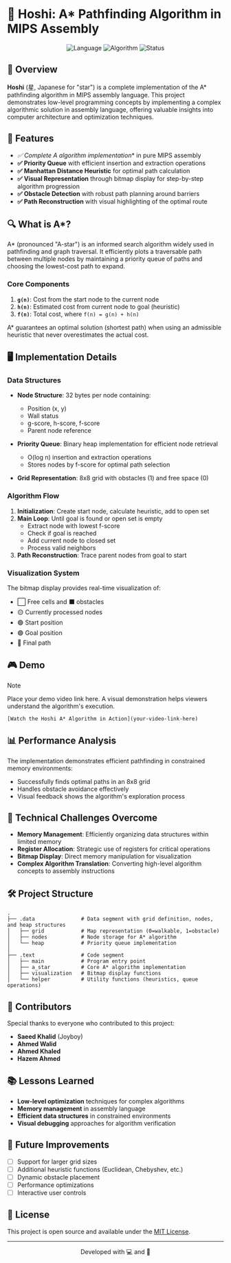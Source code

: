 # 🌟 Hoshi: A* Pathfinding Algorithm in MIPS Assembly

<div align="center">
  <img src="https://img.shields.io/badge/Language-MIPS%20Assembly-blue" alt="Language">
  <img src="https://img.shields.io/badge/Algorithm-A*%20Pathfinding-green" alt="Algorithm">
  <img src="https://img.shields.io/badge/Status-Completed-brightgreen" alt="Status">
</div>

## 📝 Overview

**Hoshi** (星, Japanese for "star") is a complete implementation of the A* pathfinding algorithm in MIPS assembly language. This project demonstrates low-level programming concepts by implementing a complex algorithmic solution in assembly language, offering valuable insights into computer architecture and optimization techniques.

## 🚀 Features

- **✅ Complete A* algorithm implementation** in pure MIPS assembly
- **✅ Priority Queue** with efficient insertion and extraction operations
- **✅ Manhattan Distance Heuristic** for optimal path calculation
- **✅ Visual Representation** through bitmap display for step-by-step algorithm progression
- **✅ Obstacle Detection** with robust path planning around barriers
- **✅ Path Reconstruction** with visual highlighting of the optimal route

## 🔍 What is A*?

A* (pronounced "A-star") is an informed search algorithm widely used in pathfinding and graph traversal. It efficiently plots a traversable path between multiple nodes by maintaining a priority queue of paths and choosing the lowest-cost path to expand.

### Core Components

1. **`g(n)`**: Cost from the start node to the current node
2. **`h(n)`**: Estimated cost from current node to goal (heuristic)
3. **`f(n)`**: Total cost, where `f(n) = g(n) + h(n)`

A* guarantees an optimal solution (shortest path) when using an admissible heuristic that never overestimates the actual cost.

## 🖥️ Implementation Details

### Data Structures

- **Node Structure**: 32 bytes per node containing:
  - Position (x, y)
  - Wall status
  - g-score, h-score, f-score 
  - Parent node reference

- **Priority Queue**: Binary heap implementation for efficient node retrieval
  - O(log n) insertion and extraction operations
  - Stores nodes by f-score for optimal path selection

- **Grid Representation**: 8x8 grid with obstacles (1) and free space (0)

### Algorithm Flow

1. **Initialization**: Create start node, calculate heuristic, add to open set
2. **Main Loop**: Until goal is found or open set is empty
   - Extract node with lowest f-score
   - Check if goal is reached
   - Add current node to closed set
   - Process valid neighbors
3. **Path Reconstruction**: Trace parent nodes from goal to start

### Visualization System

The bitmap display provides real-time visualization of:
- ⬜ Free cells and ⬛ obstacles
- 🟡 Currently processed nodes
- 🟢 Start position
- 🟣 Goal position
- 🔴 Final path

## 🎮 Demo

> [!NOTE]
> Place your demo video link here. A visual demonstration helps viewers understand the algorithm's execution.

```
[Watch the Hoshi A* Algorithm in Action](your-video-link-here)
```

## 📊 Performance Analysis

The implementation demonstrates efficient pathfinding in constrained memory environments:
- Successfully finds optimal paths in an 8x8 grid
- Handles obstacle avoidance effectively
- Visual feedback shows the algorithm's exploration process

## 🧩 Technical Challenges Overcome

- **Memory Management**: Efficiently organizing data structures within limited memory
- **Register Allocation**: Strategic use of registers for critical operations
- **Bitmap Display**: Direct memory manipulation for visualization
- **Complex Algorithm Translation**: Converting high-level algorithm concepts to assembly instructions

## 🛠️ Project Structure

```
.
├── .data               # Data segment with grid definition, nodes, and heap structures
│   ├── grid            # Map representation (0=walkable, 1=obstacle)
│   ├── nodes           # Node storage for A* algorithm
│   └── heap            # Priority queue implementation
│
├── .text               # Code segment
│   ├── main            # Program entry point
│   ├── a_star          # Core A* algorithm implementation
│   ├── visualization   # Bitmap display functions
│   └── helper          # Utility functions (heuristics, queue operations)
```

## 🌟 Contributors

Special thanks to everyone who contributed to this project:

- **Saeed Khalid** (Joyboy)
- **Ahmed Walid**
- **Ahmed Khaled**
- **Hazem Ahmed**

## 📚 Lessons Learned

- **Low-level optimization** techniques for complex algorithms
- **Memory management** in assembly language
- **Efficient data structures** in constrained environments
- **Visual debugging** approaches for algorithm verification

## 🔮 Future Improvements

- [ ] Support for larger grid sizes
- [ ] Additional heuristic functions (Euclidean, Chebyshev, etc.)
- [ ] Dynamic obstacle placement
- [ ] Performance optimizations
- [ ] Interactive user controls

## 📜 License

This project is open source and available under the [MIT License](LICENSE).

---

<div align="center">
  <p>Developed with 💻 and 🧠</p>
</div>